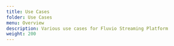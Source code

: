 ```yaml
---
title: Use Cases
folder: Use Cases
menu: Overview
description: Various use cases for Fluvio Streaming Platform
weight: 200
---
```

